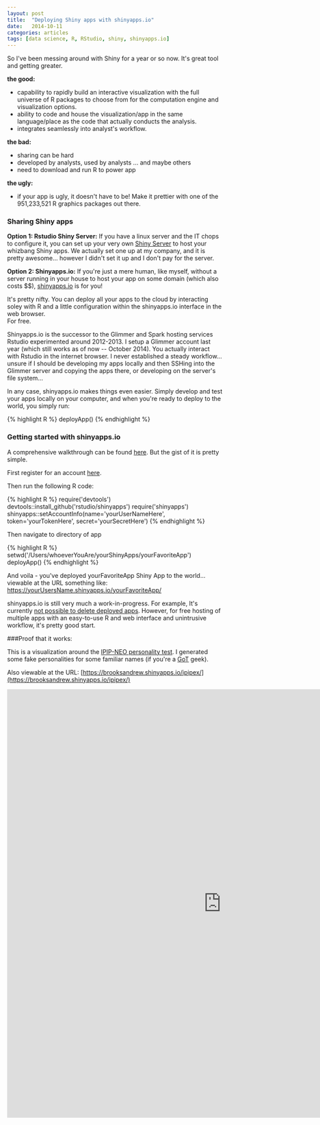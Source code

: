 ```yaml
---
layout: post
title:  "Deploying Shiny apps with shinyapps.io"
date:   2014-10-11
categories: articles
tags: [data science, R, RStudio, shiny, shinyapps.io]
---
```


So I've been messing around with Shiny for a year or so now.  It's great tool and getting greater.

**the good:**

* capability to rapidly build an interactive visualization with the full universe of R packages to choose from for the computation engine and visualization options.
* ability to code and house the visualization/app in the same language/place as the code that actually conducts the analysis.
* integrates seamlessly into analyst's workflow.

**the bad:**

* sharing can be hard
* developed by analysts, used by analysts ... and maybe others
* need to download and run R to power app

**the ugly:**

* if your app is ugly, it doesn't have to be! Make it prettier with one of the 951,233,521 R graphics packages out there.

### Sharing Shiny apps 

**Option 1: Rstudio Shiny Server:**  If you have a linux server and the IT chops to configure it, you can set up your very own [Shiny Server](https://github.com/rstudio/shiny-server#shiny-server) to host your whizbang Shiny apps.
We actually set one up at my company, and it is pretty awesome... however I didn't set it up and I don't pay for the server.

**Option 2: Shinyapps.io:** If you're just a mere human, like myself, without a server running in your house to host your app on some domain (which also costs $$), 
[shinyapps.io](http://shiny.rstudio.com/articles/shinyapps.html) is for you!

It's pretty nifty.  You can deploy all your apps to the cloud by interacting soley with R and a little configuration within the shinyapps.io interface in the web browser.  
For free. 

Shinyapps.io is the successor to the Glimmer and Spark hosting services Rstudio experimented around 2012-2013.  I setup a Glimmer account last year (which still works as of now -- October 2014).  You actually interact with Rstudio in the internet browser.  I never established a steady workflow... unsure if I should be developing my apps locally and then SSHing into the Glimmer server and copying the apps there, or developing on the server's file system...

In any case, shinyapps.io makes things even easier.  Simply develop and test your apps locally on your computer, and when you're ready to deploy to the world, you simply run:

{% highlight R %}
	deployApp()
{% endhighlight %}


### Getting started with shinyapps.io

A comprehensive walkthrough can be found [here](http://shiny.rstudio.com/articles/shinyapps.html).  But the gist of it is pretty simple.

First register for an account [here](https://www.shinyapps.io/).

Then run the following R code:

{% highlight R %}
require('devtools')
devtools::install_github('rstudio/shinyapps')
require('shinyapps')
shinyapps::setAccountInfo(name='yourUserNameHere', token='yourTokenHere', secret='yourSecretHere')
{% endhighlight %}

Then navigate to directory of app 

{% highlight R %}
setwd('/Users/whoeverYouAre/yourShinyApps/yourFavoriteApp')
deployApp()
{% endhighlight %}

And voila - you've deployed yourFavoriteApp Shiny App to the world... viewable at the URL something like: https://yourUsersName.shinyapps.io/yourFavoriteApp/

shinyapps.io is still very much a work-in-progress.  For example, It's currently [not possible to delete deployed apps](https://github.com/rstudio/shinyapps/issues/23).  However, for 
free hosting of multiple apps with an easy-to-use R and web interface and unintrusive workflow, it's pretty good start. 

###Proof that it works: 

This is a visualization around the [IPIP-NEO personality test](http://www.personal.psu.edu/j5j/IPIP/).  I generated some fake personalities for some familiar names (if you're a [GoT](http://en.wikipedia.org/wiki/Game_of_Thrones) geek).

Also viewable at the URL: [https://brooksandrew.shinyapps.io/ipipex/](https://brooksandrew.shinyapps.io/ipipex/)

<iframe src='https://brooksandrew.shinyapps.io/ipipex/' style="border: none; width: 1000px; height: 1000px"></iframe>
